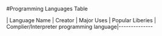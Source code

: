 #Programming Languages Table

| Language Name | Creator | Major Uses | Popular Liberies | Complier/Interpreter programming language|--------------
